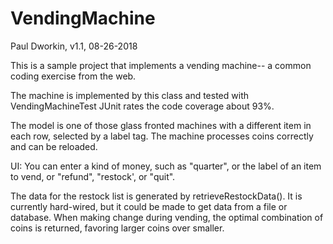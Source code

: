 # VendingMachine

Paul Dworkin, v1.1, 08-26-2018

This is a sample project that implements a vending machine-- a common coding exercise from the web.

The machine is implemented by this class and tested with VendingMachineTest JUnit rates the code coverage about 93%.

The model is one of those glass fronted machines with a different item in each row, selected by a label tag. The machine processes coins correctly and can be reloaded.

UI: You can enter a kind of money, such as "quarter", or the label of an item to vend, or "refund", "restock', or "quit".

The data for the restock list is generated by retrieveRestockData(). It is currently hard-wired, but it could be made to get data from a file or database.  When making change during vending, the optimal combination of coins is returned, favoring larger coins over smaller.
